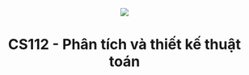 <p align="center">
   <a href="https://www.uit.edu.vn/">
      <img src="https://i.imgur.com/WmMnSRt.png">
   </a>
</p>
<h1 align="center">
    CS112 - Phân tích và thiết kế thuật toán
</h1>
